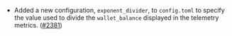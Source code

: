 - Added a new configuration, `exponent_divider`, to `config.toml` to specify the
  value used to divide the `wallet_balance` displayed in the telemetry metrics.
  ([#2381](https://github.com/informalsystems/ibc-rs/issues/2381))
